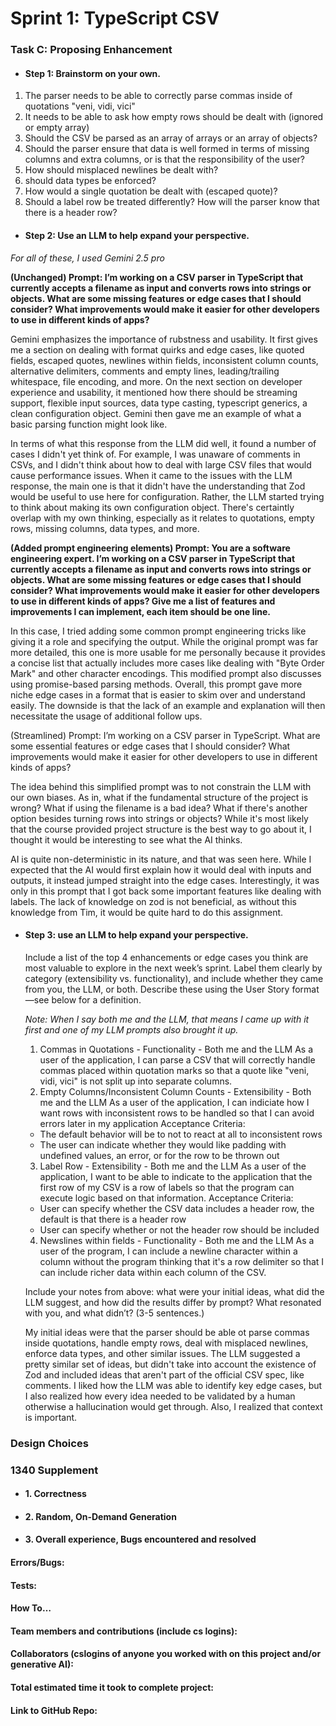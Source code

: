 # Sprint 1: TypeScript CSV

### Task C: Proposing Enhancement

- #### Step 1: Brainstorm on your own.

1. The parser needs to be able to correctly parse commas inside of quotations "veni, vidi, vici"
2. It needs to be able to ask how empty rows should be dealt with (ignored or empty array)
3. Should the CSV be parsed as an array of arrays or an array of objects?
4. Should the parser ensure that data is well formed in terms of missing columns and extra columns, or is that the responsibility of the user?
5. How should misplaced newlines be dealt with?
6. should data types be enforced? 
7. How would a single quotation be dealt with (escaped quote)? 
8. Should a label row be treated differently? How will the parser know that there is a header row?

- #### Step 2: Use an LLM to help expand your perspective.

*For all of these, I used Gemini 2.5 pro*

**(Unchanged) Prompt: I’m working on a CSV parser in TypeScript that currently accepts a filename as input and converts rows into strings or objects. What are some missing features or edge cases that I should consider? What improvements would make it easier for other developers to use in different kinds of apps?**

Gemini emphasizes the importance of rubstness and usability. It first gives me a section on dealing with format quirks and edge cases, like quoted fields, escaped quotes, newlines within fields, inconsistent column counts, alternative delimiters, comments and empty lines, leading/trailing whitespace, file encoding, and more. On the next section on developer experience and usability, it mentioned how there should be streaming support, flexible input sources, data type casting, typescript generics, a clean configuration object. Gemini then gave me an example of what a basic parsing function might look like.

In terms of what this response from the LLM did well, it found a number of cases I didn't yet think of. For example, I was unaware of comments in CSVs, and I didn't think about how to deal with large CSV files that would cause performance issues. When it came to the issues with the LLM response, the main one is that it didn't have the understanding that Zod would be useful to use here for configuration. Rather, the LLM started trying to think about making its own configuration object. There's certaintly overlap with my own thinking, especially as it relates to quotations, empty rows, missing columns, data types, and more.


**(Added prompt engineering elements) Prompt: You are a software engineering expert. I’m working on a CSV parser in TypeScript that currently accepts a filename as input and converts rows into strings or objects. What are some missing features or edge cases that I should consider? What improvements would make it easier for other developers to use in different kinds of apps? Give me a list of features and improvements I can implement, each item should be one line.**

In this case, I tried adding some common prompt engineering tricks like giving it a role and specifying the output. While the original prompt was far more detailed, this one is more usable for me personally because it provides a concise list that actually includes more cases like dealing with "Byte Order Mark" and other character encodings. This modified prompt also discusses using promise-based parsing methods. Overall, this prompt gave more niche edge cases in a format that is easier to skim over and understand easily. The downside is that the lack of an example and explanation will then necessitate the usage of additional follow ups.


(Streamlined) Prompt: I’m working on a CSV parser in TypeScript. What are some essential features or edge cases that I should consider? What improvements would make it easier for other developers to use in different kinds of apps?

The idea behind this simplified prompt was to not constrain the LLM with our own biases. As in, what if the fundamental structure of the project is wrong? What if using the filename is a bad idea? What if there's another option besides turning rows into strings or objects? While it's most likely that the course provided project structure is the best way to go about it, I thought it would be interesting to see what the AI thinks.

AI is quite non-deterministic in its nature, and that was seen here. While I expected that the AI would first explain how it would deal with inputs and outputs, it instead jumped straight into the edge cases. Interestingly, it was only in this prompt that I got back some important features like dealing with labels. The lack of knowledge on zod is not beneficial, as without this knowledge from Tim, it would be quite hard to do this assignment.


- #### Step 3: use an LLM to help expand your perspective.

    Include a list of the top 4 enhancements or edge cases you think are most valuable to explore in the next week’s sprint. Label them clearly by category (extensibility vs. functionality), and include whether they came from you, the LLM, or both. Describe these using the User Story format—see below for a definition. 

    *Note: When I say both me and the LLM, that means I came up with it first and one of my LLM prompts also brought it up.*

    1. Commas in Quotations - Functionality - Both me and the LLM
    As a user of the application, I can parse a CSV that will correctly handle commas placed within quotation marks so that a quote like "veni, vidi, vici" is not split up into separate columns.
    2. Empty Columns/Inconsistent Column Counts - Extensibility - Both me and the LLM
    As a user of the application, I can indiciate how I want rows with inconsistent rows to be handled so that I can avoid errors later in my application
    Acceptance Criteria:
    - The default behavior will be to not to react at all to inconsistent rows
    - The user can indicate whether they would like padding with undefined values, an error, or for the row to be thrown out
    3. Label Row - Extensibility - Both me and the LLM
    As a user of the application, I want to be able to indicate to the application that the first row of my CSV is a row of labels so that the program can execute logic based on that information.
    Acceptance Criteria:
    - User can specify whether the CSV data includes a header row, the default is that there is a header row
    - User can specify whether or not the header row should be included
    4. Newslines within fields - Functionality - Both me and the LLM
    As a user of the program, I can include a newline character within a column without the program thinking that it's a row delimiter so that I can include richer data within each column of the CSV.

    Include your notes from above: what were your initial ideas, what did the LLM suggest, and how did the results differ by prompt? What resonated with you, and what didn’t? (3-5 sentences.) 

    My initial ideas were that the parser should be able ot parse commas inside quotations, handle empty rows, deal with misplaced newlines, enforce data types, and other similar issues. The LLM suggested a pretty similar set of ideas, but didn't take into account the existence of Zod and included ideas that aren't part of the official CSV spec, like comments. I liked how the LLM was able to identify key edge cases, but I also realized how every idea needed to be validated by a human otherwise a hallucination would get through. Also, I realized that context is important.

### Design Choices

### 1340 Supplement

- #### 1. Correctness

- #### 2. Random, On-Demand Generation

- #### 3. Overall experience, Bugs encountered and resolved
#### Errors/Bugs:
#### Tests:
#### How To…

#### Team members and contributions (include cs logins):

#### Collaborators (cslogins of anyone you worked with on this project and/or generative AI):
#### Total estimated time it took to complete project:
#### Link to GitHub Repo:  
